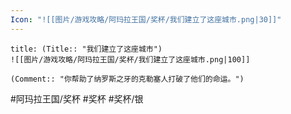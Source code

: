 ```yaml
---
Icon: "![[图片/游戏攻略/阿玛拉王国/奖杯/我们建立了这座城市.png|30]]"
---
```

```ad-common-silver-trophy
title: (Title:: "我们建立了这座城市")
![[图片/游戏攻略/阿玛拉王国/奖杯/我们建立了这座城市.png|100]]

(Comment:: "你帮助了纳罗斯之牙的克勒塞人打破了他们的命运。")
```

#阿玛拉王国/奖杯 #奖杯 #奖杯/银
